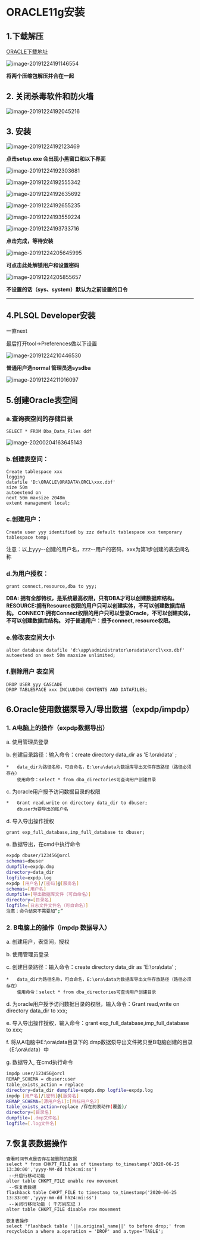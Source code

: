 # ORACLE11g安装

## 1.下载解压

[ORACLE下载地址](https://www.oracle.com/database/technologies/oracle-database-software-downloads.html#19c "oracle")

![image-20191224191146554](ORACLE11g%E5%AE%89%E8%A3%85.assets/image-20191224191146554.png)

**将两个压缩包解压并合在一起**

## 2. 关闭杀毒软件和防火墙

![image-20191224192045216](ORACLE11g%E5%AE%89%E8%A3%85.assets/image-20191224192045216.png)

## 3. 安装

![image-20191224192123469](ORACLE11g%E5%AE%89%E8%A3%85.assets/image-20191224192123469.png)

**点击setup.exe 会出现小黑窗口和以下界面**

![image-20191224192303681](ORACLE11g%E5%AE%89%E8%A3%85.assets/image-20191224192303681.png)

![image-20191224192555342](ORACLE11g%E5%AE%89%E8%A3%85.assets/image-20191224192555342.png)

![image-20191224192635692](ORACLE11g%E5%AE%89%E8%A3%85.assets/image-20191224192635692.png)

![image-20191224192655235](ORACLE11g%E5%AE%89%E8%A3%85.assets/image-20191224192655235.png)

![image-20191224193559224](ORACLE11g%E5%AE%89%E8%A3%85.assets/image-20191224193559224.png)

![image-20191224193733716](ORACLE11g%E5%AE%89%E8%A3%85.assets/image-20191224193733716.png)

**点击完成，等待安装**

![image-20191224205645995](ORACLE11g%E5%AE%89%E8%A3%85.assets/image-20191224205645995.png)

**可点击此处解锁用户和设置密码**

![image-20191224205855657](ORACLE11g%E5%AE%89%E8%A3%85.assets/image-20191224205855657.png)

**不设置的话（sys、system）默认为之前设置的口令**

***

## 4.PLSQL Developer安装

一直next

最后打开tool->Preferences做以下设置



![image-20191224210446530](ORACLE11g%E5%AE%89%E8%A3%85.assets/image-20191224210446530.png)



**普通用户选normal 管理员选sysdba**

![image-20191224211016097](ORACLE11g%E5%AE%89%E8%A3%85.assets/image-20191224211016097.png)



## 5.创建Oracle表空间

### a.查询表空间的存储目录 

```plsql
SELECT * FROM Dba_Data_Files ddf
```

![image-20200204163645143](ORACLE11g安装.assets/image-20200204163645143.png)

### b.创建表空间：

```plsql
Create tablespace xxx
logging
datafile 'D:\ORACLE\ORADATA\ORCL\xxx.dbf'
size 50m
autoextend on
next 50m maxsize 2048m
extent management local;
```



### c.创建用户：

```plsql
Create user yyy identified by zzz default tablespace xxx temporary tablespace temp;
```

注意：以上yyy--创建的用户名，zzz--用户的密码，xxx为第1步创建的表空间名称

### d.为用户授权：

```plsql
grant connect,resource,dba to yyy;
```

**DBA: 拥有全部特权，是系统最高权限，只有DBA才可以创建数据库结构。
RESOURCE:拥有Resource权限的用户只可以创建实体，不可以创建数据库结构。
CONNECT:拥有Connect权限的用户只可以登录Oracle，不可以创建实体，不可以创建数据库结构。
对于普通用户：授予connect, resource权限。**

### e.修改表空间大小

```plsql
alter database datafile 'd:\app\administrator\oradata\orcl\xxx.dbf' autoextend on next 50m maxsize unlimited;
```

###  f.删除用户 表空间

```  plsql
DROP USER yyy CASCADE
DROP TABLESPACE xxx INCLUDING CONTENTS AND DATAFILES;
```



## 6.Oracle使用数据泵导入/导出数据（expdp/impdp）

### 1. A电脑上的操作（expdp数据导出）

a. 使用管理员登录

b. 创建目录路径：输入命令：create directory data_dir as 'E:\ora\data' ;

```plsql
*   data_dir为路径名称，可自命名，E:\ora\data为数据库导出文件存放路径（路径必须存在）
	使用命令：select * from dba_directories可查询用户创建目录
```

c. 为oracle用户授予访问数据目录的权限

``` plsql
*   Grant read,write on directory data_dir to dbuser;
	dbuser为要导出的账户名
```

d. 导入导出操作授权

```plsql   
grant exp_full_database,imp_full_database to dbuser;
```

e. 数据导出，在cmd中执行命令

``` bash
expdp dbuser/123456@orcl 
schemas=dbuser 
dumpfile=expdp.dmp 
directory=data_dir 
logfile=expdp.log
expdp [用户名]/[密码]@[服务名]
schemas=[用户名]
dumpfile=[导出数据库文件（可自命名）]
directory=[目录名]
logfile=[日志文件文件名（可自命名）]
注意：命令结束不需要加“;”
```

### 2. B电脑上的操作（impdp 数据导入）

a. 创建用户，表空间，授权

b. 使用管理员登录

c.  创建目录路径：输入命令：create directory data_dir as 'E:\ora\data' ;

``` plsql
*	data_dir为路径名称，可自命名，E:\ora\data为数据库导出文件存放路径（路径必须存在）
	使用命令：select * from dba_directories可查询用户创建目录
```

d. 为oracle用户授予访问数据目录的权限，输入命令：Grant read,write on directory data_dir to xxx;

e. 导入导出操作授权，输入命令：grant exp_full_database,imp_full_database to xxx;

f.  将从A电脑中E:\ora\data目录下的.dmp数据泵导出文件拷贝至B电脑创建的目录（E:\ora\data）中

g. 数据导入, 在cmd执行命令

```bash
impdp user/123456@orcl 
REMAP_SCHEMA = dbuser:user 
table_exists_action = replace 
directory=data_dir dumpfile=expdp.dmp logfile=expdp.log
impdp [用户名]/[密码]@[服务名]
REMAP_SCHEMA=[源用户名1]:[目标用户名2]
table_exists_action=replace /存在的表动作(覆盖)/
directory=[目录名]
dumpfile=[.dmp文件名]
logfile=[.log文件名]
```

## 7.恢复表数据操作
```plsql
查看时间节点是否存在被删除的数据
select * from CHKPT_FILE as of timestamp to_timestamp('2020-06-25 13:30:00','yyyy-MM-dd hh24:mi:ss')
 --开启行移动功能 
alter table CHKPT_FILE enable row movement
 --恢复表数据
flashback table CHKPT_FILE to timestamp to_timestamp('2020-06-25 13:33:00','yyyy-mm-dd hh24:mi:ss')
 --关闭行移动功能 ( 千万别忘记 )
alter table CHKPT_FILE disable row movement

恢复表操作
select 'flashback table '||a.original_name||' to before drop;' from 
recyclebin a where a.operation = 'DROP' and a.type='TABLE';
```

